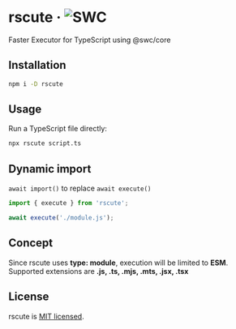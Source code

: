 # rscute &middot; ![SWC](https://img.shields.io/badge/powered%20by-SWC-blue)

Faster Executor for TypeScript using @swc/core

## Installation

```sh
npm i -D rscute
```

## Usage

Run a TypeScript file directly:

```sh
npx rscute script.ts
```

## Dynamic import

`await import()` to replace `await execute()`

```ts
import { execute } from 'rscute';

await execute('./module.js');
```

## Concept

Since rscute uses **type: module**, execution will be limited to **ESM**.  
Supported extensions are **.js, .ts, .mjs, .mts, .jsx, .tsx**

## License

rscute is [MIT licensed](https://github.com/refirst11/rscute/blob/main/LICENSE).
